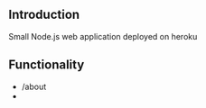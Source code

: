 <h2>Introduction</h2>
Small Node.js web application deployed on heroku


<h2>Functionality</h2>
<ul>
<li>/about </li>
<li></li>
</ul>